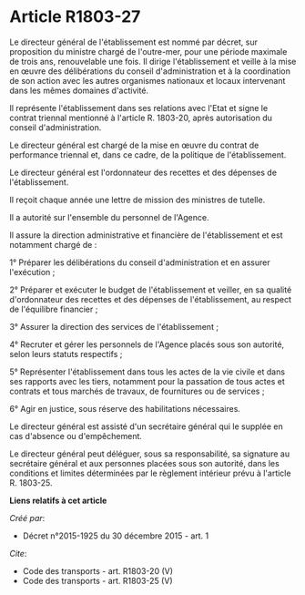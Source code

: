 # Article R1803-27

Le directeur général de l'établissement est nommé par décret, sur proposition du ministre chargé de l'outre-mer, pour une
période maximale de trois ans, renouvelable une fois. Il dirige l'établissement et veille à la mise en œuvre des
délibérations du conseil d'administration et à la coordination de son action avec les autres organismes nationaux et locaux
intervenant dans les mêmes domaines d'activité. 

Il représente l'établissement dans ses relations avec l'Etat et signe le contrat triennal mentionné à l'article R. 1803-20,
après autorisation du conseil d'administration. 

Le directeur général est chargé de la mise en œuvre du contrat de performance triennal et, dans ce cadre, de la politique de
l'établissement. 

Le directeur général est l'ordonnateur des recettes et des dépenses de l'établissement. 

Il reçoit chaque année une lettre de mission des ministres de tutelle. 

Il a autorité sur l'ensemble du personnel de l'Agence. 

Il assure la direction administrative et financière de l'établissement et est notamment chargé de : 

1° Préparer les délibérations du conseil d'administration et en assurer l'exécution ; 

2° Préparer et exécuter le budget de l'établissement et veiller, en sa qualité d'ordonnateur des recettes et des dépenses de
l'établissement, au respect de l'équilibre financier ; 

3° Assurer la direction des services de l'établissement ; 

4° Recruter et gérer les personnels de l'Agence placés sous son autorité, selon leurs statuts respectifs ; 

5° Représenter l'établissement dans tous les actes de la vie civile et dans ses rapports avec les tiers, notamment pour la
passation de tous actes et contrats et tous marchés de travaux, de fournitures ou de services ; 

6° Agir en justice, sous réserve des habilitations nécessaires. 

Le directeur général est assisté d'un secrétaire général qui le supplée en cas d'absence ou d'empêchement. 

Le directeur général peut déléguer, sous sa responsabilité, sa signature au secrétaire général et aux personnes placées sous
son autorité, dans les conditions et limites déterminées par le règlement intérieur prévu à l'article R. 1803-25.

**Liens relatifs à cet article**

_Créé par_:

  - Décret n°2015-1925 du 30 décembre 2015 - art. 1

_Cite_:

  - Code des transports - art. R1803-20 (V)
  - Code des transports - art. R1803-25 (V)
